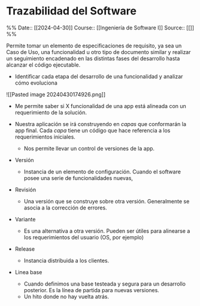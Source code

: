 # Trazabilidad del Software

%%
Date:: [[2024-04-30]]
Course:: [[Ingeniería de Software I]]
Source:: [[]]
%%


Permite tomar un elemento de especificaciones de requisito, ya sea un Caso de Uso, una funcionalidad u otro tipo de documento similar y realizar un seguimiento encadenado en las distintas fases del desarrollo hasta alcanzar el código ejecutable.
- Identificar cada etapa del desarrollo de una funcionalidad y analizar cómo evoluciona

![[Pasted image 20240430174926.png]]
- Me permite saber si X funcionalidad de una app está alineada con un requerimiento de la solución.
- Nuestra aplicación se irá construyendo en *capas* que conformarán la app final. Cada *capa* tiene un código que hace referencia a los requerimientos iniciales.
	- Nos permite llevar un control de versiones de la app.


- Versión
	- Instancia de un elemento de configuración. Cuando el software posee una serie de funcionalidades nuevas,
- Revisión
	- Una versión que se construye sobre otra versión. Generalmente se asocia a la corrección de errores.
- Variante
	- Es una alternativa a otra versión. Pueden ser útiles para alinearse a los requerimientos del usuario (OS, por ejemplo)
- Release
	- Instancia distribuida a los clientes.
- Linea base
	- Cuando definimos una base testeada y segura para un desarrollo posterior. Es la línea de partida para nuevas versiones.
	- Un hito donde no hay vuelta atrás.